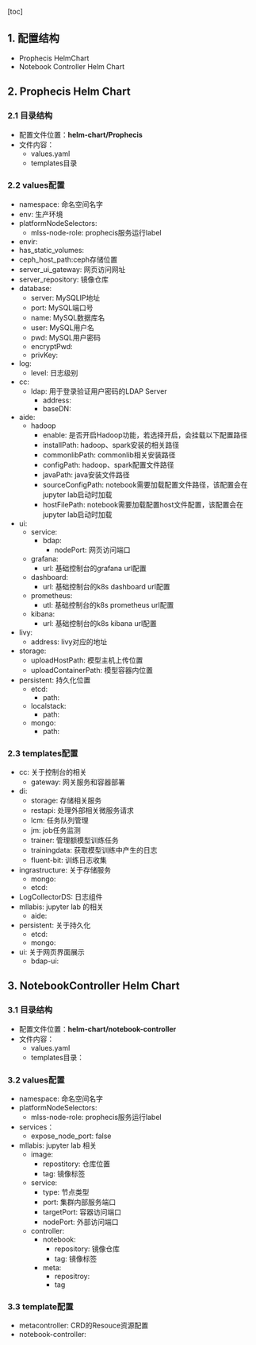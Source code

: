 [toc]

## 1. 配置结构

* Prophecis HelmChart
* Notebook Controller Helm Chart
## 2. Prophecis Helm Chart

### 2.1 目录结构

* 配置文件位置：**helm-chart/Prophecis**
* 文件内容：
    * values.yaml
    * templates目录
### 2.2 values配置

* namespace: 命名空间名字
* env: 生产环境
* platformNodeSelectors:
    * mlss-node-role: prophecis服务运行label
* envir:
* has_static_volumes:
* ceph_host_path:ceph存储位置
* server_ui_gateway: 网页访问网址
* server_repository: 镜像仓库
* database:
    * server: MySQLIP地址
    * port: MySQL端口号
    * name: MySQL数据库名
    * user: MySQL用户名
    * pwd: MySQL用户密码
    * encryptPwd:
    * privKey:
* log:
    * level: 日志级别
* cc:
    * ldap: 用于登录验证用户密码的LDAP Server
        * address:
        * baseDN:
* aide:
    * hadoop
        * enable:  是否开启Hadoop功能，若选择开启，会挂载以下配置路径
        * installPath:  hadoop、spark安装的相关路径
        * commonlibPath:  commonlib相关安装路径
        * configPath:  hadoop、spark配置文件路径
        * javaPath: java安装文件路径
        * sourceConfigPath:  notebook需要加载配置文件路径，该配置会在jupyter lab启动时加载
        * hostFilePath:  notebook需要加载配置host文件配置，该配置会在jupyter lab启动时加载
* ui:
    * service:
        * bdap:
            * nodePort: 网页访问端口
    * grafana:
        * url: 基础控制台的grafana url配置
    * dashboard:
        * url: 基础控制台的k8s dashboard url配置
    * prometheus:
        * utl: 基础控制台的k8s prometheus url配置
    * kibana:
        * url: 基础控制台的k8s kibana url配置
* livy:
    * address: livy对应的地址
* storage:
    * uploadHostPath: 模型主机上传位置
    * uploadContainerPath: 模型容器内位置
* persistent: 持久化位置
    * etcd:
        * path:
    * localstack:
        * path:
    * mongo:
        * path:

        
### 2.3 templates配置

* cc: 关于控制台的相关
    * gateway: 网关服务和容器部署
* di:
    * storage: 存储相关服务
    * restapi: 处理外部相关微服务请求
    * lcm: 任务队列管理
    * jm: job任务监测
    * trainer: 管理额模型训练任务
    * trainingdata: 获取模型训练中产生的日志
    * fluent-bit: 训练日志收集
* ingrastructure: 关于存储服务
    * mongo:
    * etcd:
* LogCollectorDS: 日志组件
* mllabis: jupyter lab 的相关
    * aide:
* persistent: 关于持久化
    * etcd:
    * mongo:
* ui: 关于网页界面展示
    * bdap-ui:

## 3. NotebookController Helm Chart

### 3.1 目录结构

* 配置文件位置：**helm-chart/notebook-controller**
* 文件内容：
    * values.yaml
    * templates目录：
### 3.2 values配置

* namespace: 命名空间名字
* platformNodeSelectors:
    * mlss-node-role: prophecis服务运行label
* services：
    * expose_node_port: false
* mllabis: jupyter lab 相关
    * image:
        * repostitory: 仓库位置
        * tag: 镜像标签
    * service:
        * type: 节点类型
        * port: 集群内部服务端口
        * targetPort: 容器访问端口
        * nodePort: 外部访问端口
    * controller:
        * notebook:
            * repository: 镜像仓库
            * tag: 镜像标签
        * meta:
            * repositroy:
            * tag
### 3.3 template配置

* metacontroller: CRD的Resouce资源配置
* notebook-controller:

